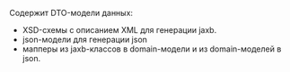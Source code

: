 Содержит DTO-модели данных:
- XSD-схемы с описанием XML для генерации jaxb.
- json-модели для генерации json
- мапперы из jaxb-классов в domain-модели и из domain-моделей в json.

